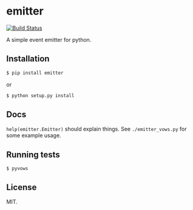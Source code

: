 
# emitter
[![Build Status](https://travis-ci.org/AjayMT/emitter.svg)](https://travis-ci.org/AjayMT/emitter)

A simple event emitter for python.

## Installation
```sh
$ pip install emitter
```
or
```sh
$ python setup.py install
```

## Docs
`help(emitter.Emitter)` should explain things.
See `./emitter_vows.py` for some example usage.

## Running tests
```
$ pyvows
```

## License
MIT.
